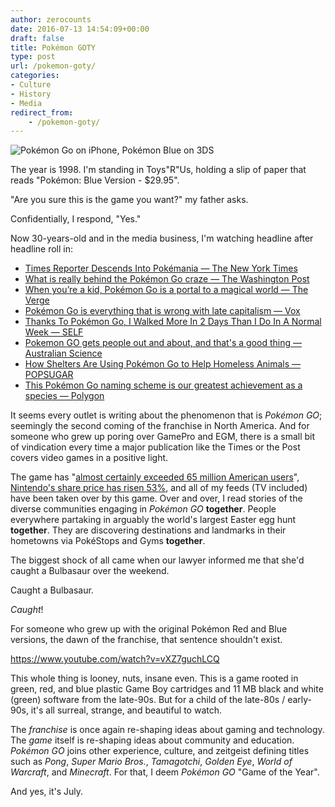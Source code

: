 ```yaml
---
author: zerocounts
date: 2016-07-13 14:54:09+00:00
draft: false
title: Pokémon GOTY
type: post
url: /pokemon-goty/
categories:
- Culture
- History
- Media
redirect_from:
    - /pokemon-goty/
---
```


![Pokémon Go on iPhone, Pokémon Blue on 3DS](/pokemon-go-iphone-pokemon-blue-3ds.jpg)

The year is 1998. I'm standing in Toys"R"Us, holding a slip of paper that reads "Pokémon: Blue Version - $29.95".

"Are you sure this is the game you want?" my father asks.

Confidentially, I respond, "Yes."

Now 30-years-old and in the media business, I'm watching headline after headline roll in:

- [Times Reporter Descends Into Pokémania — The New York Times](http://mobile.nytimes.com/2016/07/12/insider/how-pokemon-go-augmented-a-reporters-reality.html?smid=tw-nytimes&smtyp=cur&referer=)
- [What is really behind the Pokémon Go craze — The Washington Post](https://www.washingtonpost.com/news/the-switch/wp/2016/07/12/what-is-really-behind-the-pokemon-go-craze/)
- [When you’re a kid, Pokémon Go is a portal to a magical world — The Verge](http://www.theverge.com/2016/7/12/12159792/pokemon-go-for-kids-parents-magic)
- [Pokémon Go is everything that is wrong with late capitalism — Vox](http://www.vox.com/2016/7/12/12152728/pokemon-go-economic-problems)
- [Thanks To Pokémon Go, I Walked More In 2 Days Than I Do In A Normal Week — SELF](http://www.self.com/trending/2016/07/thanks-to-pokemon-go-i-walked-more-in-2-days-than-i-do-in-a-normal-week/)
- [Pokemon GO gets people out and about, and that's a good thing — Australian Science](http://www.australasianscience.com.au/article/science-and-technology/pokemon-go-gets-people-out-and-about-and-thats-good-thing.html)
- [How Shelters Are Using Pokémon Go to Help Homeless Animals — POPSUGAR](http://www.popsugar.com/pets/Animal-Shelter-Lets-Pokemon-Go-Players-Walk-Dogs-41944619)
- [This Pokémon Go naming scheme is our greatest achievement as a species — Polygon](http://www.polygon.com/2016/7/11/12150574/pokemon-go-smashmouth)

It seems every outlet is writing about the phenomenon that is _Pokémon GO_; seemingly the second coming of the franchise in North America. And for someone who grew up poring over GamePro and EGM, there is a small bit of vindication every time a major publication like the Times or the Post covers video games in a positive light.

The game has "[almost certainly exceeded 65 million American users](https://www.theguardian.com/technology/2016/jul/12/pokemon-go-becomes-global-phenomenon-as-number-of-us-users-overtakes-twitter)", [Nintendo's share price has risen 53%](https://www.theguardian.com/business/2016/jul/12/nintendo-shares-investors-gotta-catch-em-all-pokemon-go), and all of my feeds (TV included) have been taken over by this game. Over and over, I read stories of the diverse communities engaging in _Pokémon GO_ **together**. People everywhere partaking in arguably the world's largest Easter egg hunt **together**. They are discovering destinations and landmarks in their hometowns via PokéStops and Gyms **together**.

The biggest shock of all came when our lawyer informed me that she'd caught a Bulbasaur over the weekend.

Caught a Bulbasaur.

_Caught_!

For someone who grew up with the original Pokémon Red and Blue versions, the dawn of the franchise, that sentence shouldn't exist.

https://www.youtube.com/watch?v=vXZ7guchLCQ

This whole thing is looney, nuts, insane even. This is a game rooted in green, red, and blue plastic Game Boy cartridges and 11 MB black and white (green) software from the late-90s. But for a child of the late-80s / early-90s, it's all surreal, strange, and beautiful to watch.

The _franchise_ is once again re-shaping ideas about gaming and technology. The _game_ itself is re-shaping ideas about community and education. _Pokémon GO_ joins other experience, culture, and zeitgeist defining titles such as _Pong_, _Super Mario Bros._, _Tamagotchi_, _Golden Eye_, _World of Warcraft_, and _Minecraft_. For that, I deem _Pokémon GO_ "Game of the Year".

And yes, it's July.